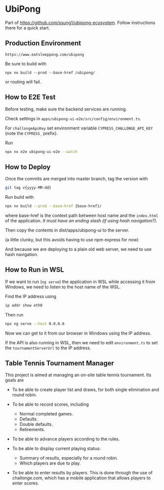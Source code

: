 # UbiPong

Part of <https://github.com/ssung1/ubipong-ecosystem>.  Follow instructions
there for a quick start.

## Production Environment

```
https://www.eatsleeppong.com/ubipong
```

Be sure to build with

```
npx nx build --prod --base-href /ubipong/
```

or routing will fail.

## How to E2E Test

Before testing, make sure the backend services are running.

Check settings in `apps/ubipong-ui-e2e/src/config/environment.ts`.

For `challongeApiKey` set environment variable `CYPRESS_CHALLONGE_API_KEY` (note the `CYPRESS_` prefix).

Run

```bash
npx nx e2e ubipong-ui-e2e --watch
```

## How to Deploy

Once the commits are merged into master branch, tag the version with

```bash
git tag v{yyyy-MM-dd}
```

Run build with

```bash
npx nx build --prod --base-href {base-href}/
```

where base-href is the context path between host name and the `index.html` of the application.  _It must have an ending slash (if using hash navigation?)._

Then copy the contents in dist/apps/ubipong-ui to the server.

(a little clunky, but this avoids having to use npm express for now)

And because we are deploying to a plain old web server, we need to use
hash navigation.

## How to Run in WSL

If we want to run (`ng serve`) the application in WSL while accessing it from Windows, we need to listen to the host name of the WSL.

Find the IP address using

```bash
ip addr show eth0
```

Then run

```bash
npx ng serve --host 0.0.0.0
```

Now we can get to it from our browser in Windows using the IP address.

If the API is also running in WSL, then we need to edit `environment.ts` to set the `tournamentServerUrl` to the IP address.



## Table Tennis Tournament Manager

This project is aimed at managing an on-site table tennis tournament.  Its goals are

- To be able to create player list and draws, for both single elimination and round robin.

- To be able to record scores, including

  - Normal completed games.
  - Defaults.
  - Double defaults.
  - Retirements.

- To be able to advance players according to the rules.

- To be able to display current playing status:

  - Summary of results, especially for a round robin.
  - Which players are due to play.

- To be able to enter results by players.  This is done through the use of
  challonge.com, which has a mobile application that allows players to enter
  scores.
